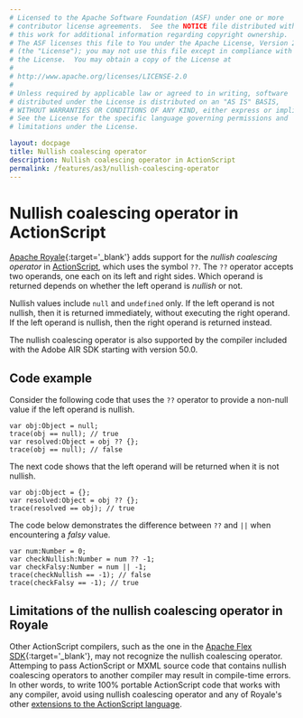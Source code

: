 ```yaml
---
# Licensed to the Apache Software Foundation (ASF) under one or more
# contributor license agreements.  See the NOTICE file distributed with
# this work for additional information regarding copyright ownership.
# The ASF licenses this file to You under the Apache License, Version 2.0
# (the "License"); you may not use this file except in compliance with
# the License.  You may obtain a copy of the License at
# 
# http://www.apache.org/licenses/LICENSE-2.0
# 
# Unless required by applicable law or agreed to in writing, software
# distributed under the License is distributed on an "AS IS" BASIS,
# WITHOUT WARRANTIES OR CONDITIONS OF ANY KIND, either express or implied.
# See the License for the specific language governing permissions and
# limitations under the License.

layout: docpage
title: Nullish coalescing operator
description: Nullish coalescing operator in ActionScript
permalink: /features/as3/nullish-coalescing-operator
---
```


# Nullish coalescing operator in ActionScript

[Apache Royale](https://royale.apache.org/){:target='\_blank'} adds support for the _nullish coalescing operator_ in [ActionScript](features/as3), which uses the symbol `??`. The `??` operator accepts two operands, one each on its left and right sides. Which operand is returned depends on whether the left operand is _nullish_ or not.

Nullish values include `null` and `undefined` only. If the left operand is not nullish, then it is returned immediately, without executing the right operand. If the left operand is nullish, then the right operand is returned instead.

The nullish coalescing operator is also supported by the compiler included with the Adobe AIR SDK starting with version 50.0.

## Code example

Consider the following code that uses the `??` operator to provide a non-null value if the left operand is nullish.

```as3
var obj:Object = null;
trace(obj == null); // true
var resolved:Object = obj ?? {};
trace(obj == null); // false
```

The next code shows that the left operand will be returned when it is not nullish.

```as3
var obj:Object = {};
var resolved:Object = obj ?? {};
trace(resolved == obj); // true
```

The code below demonstrates the difference between `??` and `||` when encountering a _falsy_ value.

```as3
var num:Number = 0;
var checkNullish:Number = num ?? -1;
var checkFalsy:Number = num || -1;
trace(checkNullish == -1); // false
trace(checkFalsy == -1); // true
```

## Limitations of the nullish coalescing operator in Royale

Other ActionScript compilers, such as the one in the [Apache Flex SDK](https://flex.apache.org/){:target='_blank'}, may not recognize the nullish coalescing operator. Attemping to pass ActionScript or MXML source code that contains nullish coalescing operators to another compiler may result in compile-time errors. In other words, to write 100% portable ActionScript code that works with any compiler, avoid using nullish coalescing operator and any of Royale's other [extensions to the ActionScript language](features/as3#new-actionscript-language-features-in-royale).
